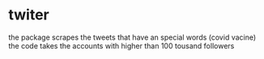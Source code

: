 # twiter
the package scrapes the tweets that have an special words (covid vacine)
the code takes the accounts with higher than 100 tousand followers

